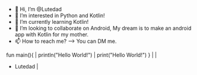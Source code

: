 - 👋 Hi, I’m @Lutedad
- 👀 I’m interested in Python and Kotlin!
- 🌱 I’m currently learning Kotlin!
- 💞️ I’m looking to collaborate on Android, My dream is to make an android app with Kotlin for my mother.
- 📫 How to reach me? --> You can DM me.

fun main(){                     |
  println("Hello World!")       | print("Hello World!")
}                               |
                                |
- Lutedad                       |
